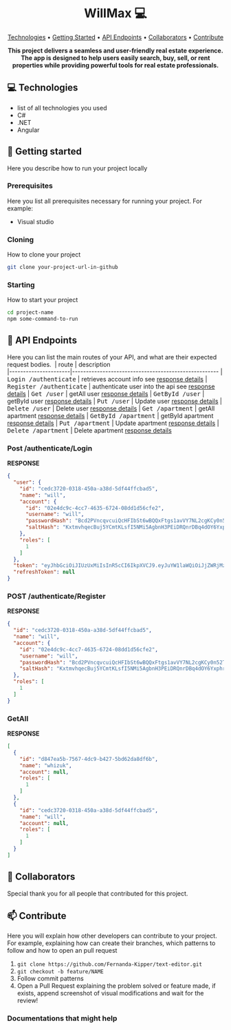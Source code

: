 <h1 align="center" style="font-weight: bold;">WillMax 💻</h1>

<p align="center">
 <a href="#tech">Technologies</a> • 
 <a href="#started">Getting Started</a> • 
  <a href="#routes">API Endpoints</a> •
 <a href="#colab">Collaborators</a> •
 <a href="#contribute">Contribute</a>
</p>

<p align="center">
    <b>This project delivers a seamless and user-friendly real estate experience. The app is designed to help users easily search, buy, sell, or rent properties while providing powerful tools for real estate professionals.</b>
</p>

<h2 id="technologies">💻 Technologies</h2>

- list of all technologies you used
- C#
- .NET
- Angular

<h2 id="started">🚀 Getting started</h2>

Here you describe how to run your project locally

<h3>Prerequisites</h3>

Here you list all prerequisites necessary for running your project. For example:

- Visual studio


<h3>Cloning</h3>

How to clone your project

```bash
git clone your-project-url-in-github
```


<h3>Starting</h3>

How to start your project

```bash
cd project-name
npm some-command-to-run
```

<h2 id="routes">📍 API Endpoints</h2>

Here you can list the main routes of your API, and what are their expected request bodies.
​
| route               | description                                          
|----------------------|-----------------------------------------------------
| <kbd>Login /authenticate</kbd>     | retrieves account info see [response details](#Login-auth-detail)
| <kbd>Register /authenticate</kbd>     | authenticate user into the api see [response details](#Register-auth-detail)
| <kbd>Get /user</kbd>     | getAll user [response details](#get-user-getAll)
| <kbd>GetById /user</kbd>     | getById user [response details](#getById-user-getById)
| <kbd>Put /user</kbd>     | Update user [response details](#put-user-Update)
| <kbd>Delete /user</kbd>     | Delete user [response details](#delete-user-delete)
| <kbd>Get /apartment</kbd>     | getAll apartment [response details](#get-apartment-getAll)
| <kbd>GetById /apartment</kbd>     | getById apartment [response details](#getById-apartment-getById)
| <kbd>Put /apartment</kbd>     | Update apartment [response details](#put-apartment-Update)
| <kbd>Delete /apartment</kbd>     | Delete apartment [response details](#delete-apartment-delete)

<h3 id="Login-auth-detail">Post /authenticate/Login</h3>

**RESPONSE**
```json
{
  "user": {
    "id": "cedc3720-0318-450a-a38d-5df44ffcbad5",
    "name": "will",
    "account": {
      "id": "02e4dc9c-4cc7-4635-6724-08dd1d56cfe2",
      "username": "will",
      "passwordHash": "Bcd2PVncqvcuiQcHFIbSt6wBQQxFtgs1avVY7NL2cgKCy0n52TziWqHxvrX0x4KHmfG8BR5WHcUAbdP7ka9m8g==",
      "saltHash": "KxtmvhqecBuj5YCmtKLsfI5NMi5AgbnH3PEiDRQnrDBq4dOY6Yxphr3JYWZTrdIyWHI7h1sfI0yoGsxUNnUvvIxuikjRcNwkGNgGMrt9CZDWSGMQn2e2ufCL7v2SwVPzETsNXy3S8QXyr85GEDvxzJKj03ONyeEO8Yd87lLfdqc="
    },
    "roles": [
      1
    ]
  },
  "token": "eyJhbGciOiJIUzUxMiIsInR5cCI6IkpXVCJ9.eyJuYW1laWQiOiJjZWRjMzcyMC0wMzE4LTQ1MGEtYTM4ZC01ZGY0NGZmY2JhZDUiLCJuYW1lIjoid2lsbCIsInJvbGUiOiJST0xFX1VTRVIiLCJuYmYiOjE3MzQzMDE1MjEsImV4cCI6MTczNDMwNTEyMSwiaWF0IjoxNzM0MzAxNTIxLCJpc3MiOiJodHRwczovL3d3dy5hc3NlbWJseS5wdCIsImF1ZCI6Imh0dHBzOi8vd3d3LmFzc2VtYmx5LnB0L2NsYXNzbWFuYWdlbWVudCJ9.fTTOaLqL8tRIMohXikQXbbimFkMRwnABBCF2YN3eSrJG027GlyYagPL9j4jOKgoB-UzE3kv06MI7OeDWZG7q7A",
  "refreshToken": null
}
```

<h3 id="Register-auth-detail">POST /authenticate/Register</h3>

**RESPONSE**
```json
{
  "id": "cedc3720-0318-450a-a38d-5df44ffcbad5",
  "name": "will",
  "account": {
    "id": "02e4dc9c-4cc7-4635-6724-08dd1d56cfe2",
    "username": "will",
    "passwordHash": "Bcd2PVncqvcuiQcHFIbSt6wBQQxFtgs1avVY7NL2cgKCy0n52TziWqHxvrX0x4KHmfG8BR5WHcUAbdP7ka9m8g==",
    "saltHash": "KxtmvhqecBuj5YCmtKLsfI5NMi5AgbnH3PEiDRQnrDBq4dOY6Yxphr3JYWZTrdIyWHI7h1sfI0yoGsxUNnUvvIxuikjRcNwkGNgGMrt9CZDWSGMQn2e2ufCL7v2SwVPzETsNXy3S8QXyr85GEDvxzJKj03ONyeEO8Yd87lLfdqc="
  },
  "roles": [
    1
  ]
}
```
<h3 id="get-user-getAll">GetAll </h3>

**RESPONSE**
```json
[
  {
    "id": "d847ea5b-7567-4dc9-b427-5bd62da8df6b",
    "name": "whizuk",
    "account": null,
    "roles": [
      1
    ]
  },
  {
    "id": "cedc3720-0318-450a-a38d-5df44ffcbad5",
    "name": "will",
    "account": null,
    "roles": [
      1
    ]
  }
]
```

<h2 id="colab">🤝 Collaborators</h2>

Special thank you for all people that contributed for this project.


<h2 id="contribute">📫 Contribute</h2>

Here you will explain how other developers can contribute to your project. For example, explaining how can create their branches, which patterns to follow and how to open an pull request

1. `git clone https://github.com/Fernanda-Kipper/text-editor.git`
2. `git checkout -b feature/NAME`
3. Follow commit patterns
4. Open a Pull Request explaining the problem solved or feature made, if exists, append screenshot of visual modifications and wait for the review!

<h3>Documentations that might help</h3>
